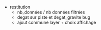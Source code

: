 * restitution
  * nb_données / nb données filtrées
  * degat sur piste et degat_gravite bug
  * ajout commune layer + choix affichage
